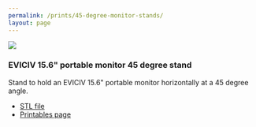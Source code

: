 ```yaml
---
permalink: /prints/45-degree-monitor-stands/
layout: page
---
```


<section class="print">
    <img src="{{permalink}}stand.png">
    <div>
        <h3>EVICIV 15.6" portable monitor 45 degree stand</h3>
        <p>
            Stand to hold an EVICIV 15.6" portable monitor horizontally at a
            45 degree angle.
        </p>
        <ul class="links">
            <li><a href="{{permalink}}stand.stl">STL file</a></li>
            <li><a href="https://www.printables.com/model/565162-eviciv-156-portable-monitor-45-degree-stand">Printables page</a></li>
        </ul>
    </div>
</section>